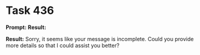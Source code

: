 # Task 436

**Prompt:** **Result:**

**Result:**
Sorry, it seems like your message is incomplete. Could you provide more details so that I could assist you better?
